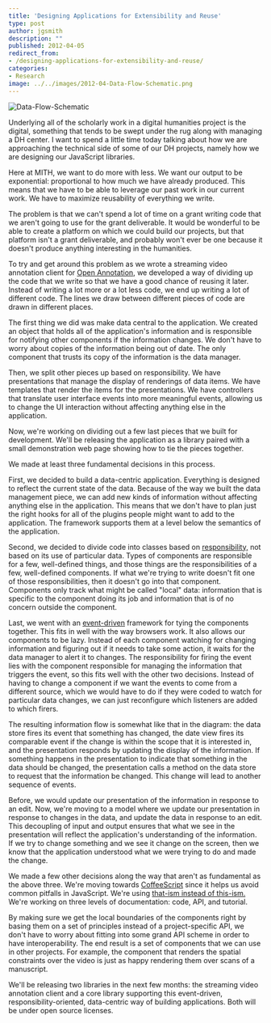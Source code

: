 ```yaml
---
title: 'Designing Applications for Extensibility and Reuse'
type: post
author: jgsmith
description: ""
published: 2012-04-05
redirect_from: 
- /designing-applications-for-extensibility-and-reuse/
categories:
- Research
image: ../../images/2012-04-Data-Flow-Schematic.png
---
```

![](http://mith.umd.edu/wp-content/uploads/2012/04/Data-Flow-Schematic.png "Data-Flow-Schematic")

Underlying all of the scholarly work in a digital humanities project is the digital, something that tends to be swept under the rug along with managing a DH center. I want to spend a little time today talking about how we are approaching the technical side of some of our DH projects, namely how we are designing our JavaScript libraries.

Here at MITH, we want to do more with less. We want our output to be exponential: proportional to how much we have already produced. This means that we have to be able to leverage our past work in our current work. We have to maximize reusability of everything we write.

The problem is that we can't spend a lot of time on a grant writing code that we aren't going to use for the grant deliverable. It would be wonderful to be able to create a platform on which we could build our projects, but that platform isn't a grant deliverable, and probably won't ever be one because it doesn't produce anything interesting in the humanities.

To try and get around this problem as we wrote a streaming video annotation client for [Open Annotation](http://www.openannotation.org/), we developed a way of dividing up the code that we write so that we have a good chance of reusing it later. Instead of writing a lot more or a lot less code, we end up writing a lot of different code. The lines we draw between different pieces of code are drawn in different places.

The first thing we did was make data central to the application. We created an object that holds all of the application's information and is responsible for notifying other components if the information changes. We don't have to worry about copies of the information being out of date. The only component that trusts its copy of the information is the data manager.

Then, we split other pieces up based on responsibility. We have presentations that manage the display of renderings of data items. We have templates that render the items for the presentations. We have controllers that translate user interface events into more meaningful events, allowing us to change the UI interaction without affecting anything else in the application.

Now, we're working on dividing out a few last pieces that we built for development. We'll be releasing the application as a library paired with a small demonstration web page showing how to tie the pieces together.

We made at least three fundamental decisions in this process.

First, we decided to build a data-centric application. Everything is designed to reflect the current state of the data. Because of the way we built the data management piece, we can add new kinds of information without affecting anything else in the application. This means that we don't have to plan just the right hooks for all of the plugins people might want to add to the application. The framework supports them at a level below the semantics of the application.

Second, we decided to divide code into classes based on [responsibility,](http://en.wikipedia.org/wiki/Responsibility-driven_design) not based on its use of particular data. Types of components are responsible for a few, well-defined things, and those things are the responsibilities of a few, well-defined components. If what we're trying to write doesn't fit one of those responsibilities, then it doesn't go into that component. Components only track what might be called "local" data: information that is specific to the component doing its job and information that is of no concern outside the component.

Last, we went with an [event-driven](http://en.wikipedia.org/wiki/Event-driven_programming) framework for tying the components together. This fits in well with the way browsers work. It also allows our components to be lazy. Instead of each component watching for changing information and figuring out if it needs to take some action, it waits for the data manager to alert it to changes. The responsibility for firing the event lies with the component responsible for managing the information that triggers the event, so this fits well with the other two decisions. Instead of having to change a component if we want the events to come from a different source, which we would have to do if they were coded to watch for particular data changes, we can just reconfigure which listeners are added to which firers.

The resulting information flow is somewhat like that in the diagram: the data store fires its event that something has changed, the date view fires its comparable event if the change is within the scope that it is interested in, and the presentation responds by updating the display of the information. If something happens in the presentation to indicate that something in the data should be changed, the presentation calls a method on the data store to request that the information be changed. This change will lead to another sequence of events.

Before, we would update our presentation of the information in response to an edit. Now, we're moving to a model where we update our presentation in response to changes in the data, and update the data in response to an edit. This decoupling of input and output ensures that what we see in the presentation will reflect the application's understanding of the information. If we try to change something and we see it change on the screen, then we know that the application understood what we were trying to do and made the change.

We made a few other decisions along the way that aren't as fundamental as the above three. We're moving towards [CoffeeScript](http://coffeescript.org/) since it helps us avoid common pitfalls in JavaScript. We're using [that-ism instead of this-ism.](http://web.archive.org/web/20140803035447/http://fluidproject.org/blog/2008/07/21/about-this-and-that/) We're working on three levels of documentation: code, API, and tutorial.

By making sure we get the local boundaries of the components right by basing them on a set of principles instead of a project-specific API, we don't have to worry about fitting into some grand API scheme in order to have interoperability. The end result is a set of components that we can use in other projects. For example, the component that renders the spatial constraints over the video is just as happy rendering them over scans of a manuscript.

We'll be releasing two libraries in the next few months: the streaming video annotation client and a core library supporting this event-driven, responsibility-oriented, data-centric way of building applications. Both will be under open source licenses.

